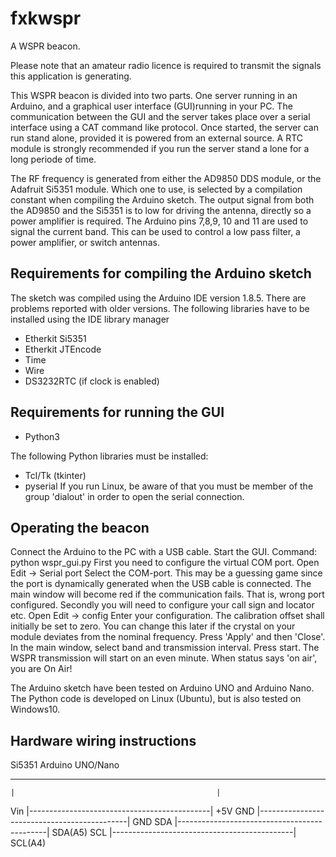 # fxkwspr
A WSPR beacon.

Please note that an amateur radio licence is required to transmit the signals this application is generating.

This WSPR beacon is divided into two parts. 
One server running in an Arduino, and a graphical user interface (GUI)running in your PC.
The communication between the GUI and the server takes place over a serial interface using a 
CAT command like protocol.
Once started, the server can run stand alone, provided it is powered from an external source.
A RTC module is strongly recommended if you run the server stand a lone for a long periode of time.

The RF frequency is generated from either the AD9850 DDS module, or the Adafruit Si5351 module.
Which one to use, is selected by a compilation constant when compiling the Arduino sketch.
The output signal from both the AD9850 and the Si5351 is to low for driving the antenna, 
directly so a power amplifier is required.
The Arduino pins 7,8,9, 10 and 11 are used to signal the current band.
This can be used to control a low pass filter, a power amplifier, or switch antennas.

Requirements for compiling the Arduino sketch
---------------------------------------------
The sketch was compiled using the Arduino IDE version 1.8.5. There are
problems reported with older versions.
The following libraries have to be installed using the IDE library manager
- Etherkit Si5351 
- Etherkit JTEncode
- Time 
- Wire 
- DS3232RTC (if clock is enabled)


Requirements for running the GUI
--------------------------------
- Python3

The following Python libraries must be installed:
- Tcl/Tk (tkinter)
- pyserial
If you run Linux, be aware of that you must be member of the group 'dialout' in order to open the serial connection.


Operating the beacon
--------------------
Connect the Arduino to the PC with a USB cable.
Start the GUI.
Command: python wspr_gui.py
First you need to configure the virtual COM port.
Open Edit -> Serial port
Select the COM-port. This may be a guessing game since the port is dynamically generated when the USB cable is connected.
The main window will become red if the communication fails. That is, wrong port configured.
Secondly you will need to configure your call sign and locator etc.
Open Edit -> config
Enter your configuration. The calibration offset shall initially be set to zero.
You can change this later if the crystal on your module deviates from the nominal frequency.
Press 'Apply' and then 'Close'.
In the main window, select band and transmission interval.
Press start.
The WSPR transmission will start on an even minute.
When status says 'on air', you are On Air!

The Arduino sketch have been tested on Arduino UNO and Arduino Nano.
The Python code is developed on Linux (Ubuntu), but is also tested on Windows10.


Hardware wiring instructions
----------------------------

  Si5351                                  Arduino UNO/Nano
  ------                                  ----------------
    |                                             |
Vin |---------------------------------------------| +5V
GND |---------------------------------------------| GND
SDA |---------------------------------------------| SDA(A5)
SCL |---------------------------------------------| SCL(A4)




